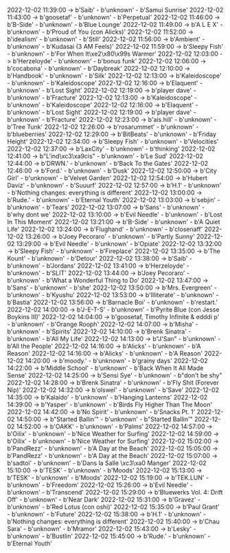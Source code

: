2022-12-02 11:39:00 -> b'Saib' - b'unknown' - b'Samui Sunrise'
2022-12-02 11:43:00 -> b'goosetaf' - b'unknown' - b'Perpetual'
2022-12-02 11:46:00 -> b'B-Side' - b'unknown' - b'Blue Lounge'
2022-12-02 11:49:00 -> b'A L E X' - b'unknown' - b'Proud of You (con Alicks)'
2022-12-02 11:52:00 -> b'idealism' - b'unknown' - b'Still'
2022-12-02 11:56:00 -> b'Ambient' - b'unknown' - b'Kudasai (3 AM Feels)'
2022-12-02 11:59:00 -> b'Sleepy Fish' - b'unknown' - b'For When It\xe2\x80\x99s Warmer'
2022-12-02 12:03:00 -> b'Herzeloyde' - b'unknown' - b'bonus funk'
2022-12-02 12:06:00 -> b'cocabona' - b'unknown' - b'Daybreak'
2022-12-02 12:10:00 -> b'Handbook' - b'unknown' - b'Silk'
2022-12-02 12:13:00 -> b'Kaleidoscope' - b'unknown' - b'Kaleidoscope'
2022-12-02 12:16:00 -> b'Elaquent' - b'unknown' - b'Lost Sight'
2022-12-02 12:19:00 -> b'player dave' - b'unknown' - b'Fracture'
2022-12-02 12:13:00 -> b'Kaleidoscope' - b'unknown' - b'Kaleidoscope'
2022-12-02 12:16:00 -> b'Elaquent' - b'unknown' - b'Lost Sight'
2022-12-02 12:19:00 -> b'player dave' - b'unknown' - b'Fracture'
2022-12-02 12:23:00 -> b'ais.hill' - b'unknown' - b'Tree Tunk'
2022-12-02 12:26:00 -> b'rosarummet' - b'unknown' - b'blueberries'
2022-12-02 12:29:00 -> b'BitBeats' - b'unknown' - b'Friday Height'
2022-12-02 12:34:00 -> b'Sleepy Fish' - b'unknown' - b'Velocities'
2022-12-02 12:37:00 -> b'LaxCity' - b'unknown' - b'thinking'
2022-12-02 12:41:00 -> b"L'ind\xc3\xa9cis" - b'unknown' - b'Le Sud'
2022-12-02 12:44:00 -> b'DRWN.' - b'unknown' - b'Back To the Gates'
2022-12-02 12:46:00 -> b'Ford.' - b'unknown' - b'Dusk'
2022-12-02 12:50:00 -> b'City Girl' - b'unknown' - b'Velvet Garden'
2022-12-02 12:54:00 -> b'Hubert Daviz' - b'unknown' - b'Suuurf'
2022-12-02 12:57:00 -> b'H.1' - b'unknown' - b'Nothing changes: everything is different'
2022-12-02 13:00:00 -> b'Rude.' - b'unknown' - b'Eternal Youth'
2022-12-02 13:03:00 -> b'sebjin' - b'unknown' - b'Tears'
2022-12-02 13:07:00 -> b'Sans' - b'unknown' - b'why dont we'
2022-12-02 13:10:00 -> b'Evil Needle' - b'unknown' - b'Lost In This Moment'
2022-12-02 13:21:00 -> b'B-Side' - b'unknown' - b'A Quiet Life'
2022-12-02 13:24:00 -> b'Flughand' - b'unknown' - b'closenaff'
2022-12-02 13:26:00 -> b'Joey Pecoraro' - b'unknown' - b'Partly Sunny'
2022-12-02 13:29:00 -> b'Evil Needle' - b'unknown' - b'Opiate'
2022-12-02 13:32:00 -> b'Sleepy Fish' - b'unknown' - b'Fireplace'
2022-12-02 13:35:00 -> b'The Kount' - b'unknown' - b'Detour'
2022-12-02 13:38:00 -> b'Saib' - b'unknown' - b'Jordans'
2022-12-02 13:41:00 -> b'Herzeloyde' - b'unknown' - b'SLIT'
2022-12-02 13:44:00 -> b'Joey Pecoraro' - b'unknown' - b'What a Wonderful Thing to Do'
2022-12-02 13:47:00 -> b'Sans' - b'unknown' - b'she'
2022-12-02 13:50:00 -> b'Mrs. Evergreen' - b'unknown' - b'Kyushu'
2022-12-02 13:53:00 -> b'Illiterate' - b'unknown' - b'Bastia'
2022-12-02 13:56:00 -> b'Barnacle Boi' - b'unknown' - b'restart.'
2022-12-02 14:00:00 -> b'J-E-T-S' - b'unknown' - b'Pyrite Blue (con Jesse Boykins III)'
2022-12-02 14:04:00 -> b'goosetaf, Timothy Infinite & edddi p' - b'unknown' - b'Orange Rooph'
2022-12-02 14:07:00 -> b'Misha' - b'unknown' - b'Spirits'
2022-12-02 14:10:00 -> b'Brenk Sinatra' - b'unknown' - b'All My Life'
2022-12-02 14:13:00 -> b"J'San" - b'unknown' - b'All the People'
2022-12-02 14:16:00 -> b'Alicks' - b'unknown' - b'A Reason'
2022-12-02 14:16:00 -> b'Alicks' - b'unknown' - b'A Reason'
2022-12-02 14:20:00 -> b'moody.' - b'unknown' - b'grainy days'
2022-12-02 14:22:00 -> b'Middle School' - b'unknown' - b'Back When It All Made Sense'
2022-12-02 14:25:00 -> b'Sensi Sye' - b'unknown' - b"don't be shy"
2022-12-02 14:28:00 -> b'Brenk Sinatra' - b'unknown' - b'Fly Shit (Forever Nip)'
2022-12-02 14:32:00 -> b'olswel' - b'unknown' - b'Save'
2022-12-02 14:35:00 -> b'Kalaido' - b'unknown' - b'Hanging Lanterns'
2022-12-02 14:39:00 -> b'Yasper' - b'unknown' - b'Birds Fly Higher Than The Moon'
2022-12-02 14:42:00 -> b'No Spirit' - b'unknown' - b'Snacks Pt. 1'
2022-12-02 14:50:00 -> b"Started Ballin'" - b'unknown' - b"Started Ballin'"
2022-12-02 14:52:00 -> b'OAKK' - b'unknown' - b'Palms'
2022-12-02 14:57:00 -> b'Oilix' - b'unknown' - b'Nice Weather for Surfing'
2022-12-02 14:59:00 -> b'Oilix' - b'unknown' - b'Nice Weather for Surfing'
2022-12-02 15:02:00 -> b'PandRezz' - b'unknown' - b'A Day at the Beach'
2022-12-02 15:05:00 -> b'PandRezz' - b'unknown' - b'A Day at the Beach'
2022-12-02 15:07:00 -> b'sadtoi' - b'unknown' - b'Dans la Salle \xc3\xa0 Manger'
2022-12-02 15:10:00 -> b'TESK' - b'unknown' - b'Moods'
2022-12-02 15:13:00 -> b'TESK' - b'unknown' - b'Moods'
2022-12-02 15:19:00 -> b'TEK.LUN' - b'unknown' - b'Freedom'
2022-12-02 15:26:00 -> b'Evil Needle' - b'unknown' - b'Transcend'
2022-12-02 15:29:00 -> b'Bluewerks Vol. 4: Drift Off' - b'unknown' - b'Near Dark'
2022-12-02 15:31:00 -> b'Gravez' - b'unknown' - b'Red Lotus (con oshi)'
2022-12-02 15:35:00 -> b'Paul Grant' - b'unknown' - b'Future'
2022-12-02 15:38:00 -> b'H.1' - b'unknown' - b'Nothing changes: everything is different'
2022-12-02 15:40:00 -> b'Chau Sara' - b'unknown' - b'Mramor'
2022-12-02 15:43:00 -> b'Lesky' - b'unknown' - b'Bustlin'
2022-12-02 15:45:00 -> b'Rude.' - b'unknown' - b'Eternal Youth'
